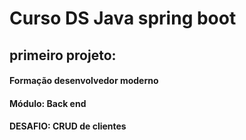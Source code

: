 # Curso DS Java spring boot

## primeiro projeto:

#### Formação desenvolvedor moderno
#### Módulo: Back end
#### DESAFIO: CRUD de clientes


